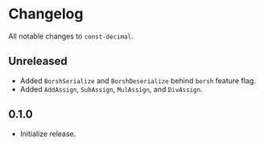 # Changelog

All notable changes to `const-decimal`.

## Unreleased

- Added `BorshSerialize` and `BorshDeserialize` behind `borsh` feature flag.
- Added `AddAssign`, `SubAssign`, `MulAssign`, and `DivAssign`.

## 0.1.0

- Initialize release.
